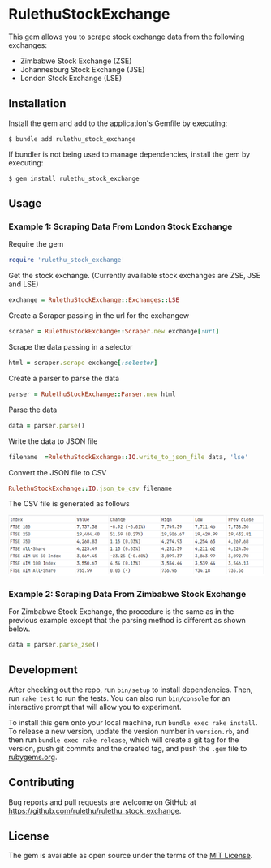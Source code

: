 # RulethuStockExchange

This gem allows you to scrape stock exchange data from the following exchanges:
* Zimbabwe Stock Exchange (ZSE)
* Johannesburg Stock Exchange (JSE)
* London Stock Exchange (LSE)


## Installation

Install the gem and add to the application's Gemfile by executing:

    $ bundle add rulethu_stock_exchange

If bundler is not being used to manage dependencies, install the gem by executing:

    $ gem install rulethu_stock_exchange

## Usage

### Example 1: Scraping Data From London Stock Exchange 
Require the gem
```ruby
require 'rulethu_stock_exchange'
```

Get the stock exchange. (Currently available stock exchanges are ZSE, JSE and LSE)

```ruby
exchange = RulethuStockExchange::Exchanges::LSE
```
Create a Scraper passing in the url for the exchangew
```ruby
scraper = RulethuStockExchange::Scraper.new exchange[:url]
```

Scrape the data passing in a selector
```ruby
html = scraper.scrape exchange[:selector]
```

Create a parser to parse the data
```ruby
parser = RulethuStockExchange::Parser.new html 
```

Parse the data
```ruby
data = parser.parse() 
```

Write the data to JSON file
```ruby
filename  =RulethuStockExchange::IO.write_to_json_file data, 'lse'
```

Convert the JSON file to CSV
```ruby
RulethuStockExchange::IO.json_to_csv filename
```

The CSV file is generated as follows

!["CSV Data London Stock Exchange 21/03/2023"](./LSE-Data-21-03-2024.png)

### Example 2: Scraping Data From Zimbabwe Stock Exchange

For Zimbabwe Stock Exchange, the procedure is the same as in the previous example except that the parsing method is different as shown below.

```ruby
data = parser.parse_zse()
```

## Development

After checking out the repo, run `bin/setup` to install dependencies. Then, run `rake test` to run the tests. You can also run `bin/console` for an interactive prompt that will allow you to experiment.

To install this gem onto your local machine, run `bundle exec rake install`. To release a new version, update the version number in `version.rb`, and then run `bundle exec rake release`, which will create a git tag for the version, push git commits and the created tag, and push the `.gem` file to [rubygems.org](https://rubygems.org).

## Contributing

Bug reports and pull requests are welcome on GitHub at https://github.com/rulethu/rulethu_stock_exchange.

## License

The gem is available as open source under the terms of the [MIT License](https://opensource.org/licenses/MIT).
